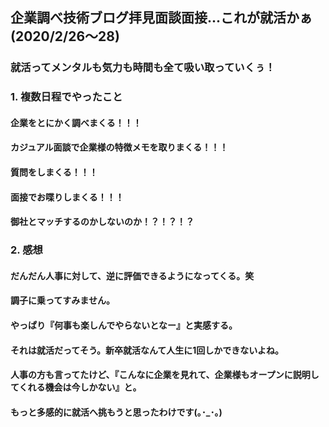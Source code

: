 ## 企業調べ技術ブログ拝見面談面接...これが就活かぁ (2020/2/26〜28)

### 就活ってメンタルも気力も時間も全て吸い取っていくぅ！

### 1. 複数日程でやったこと
#### 企業をとにかく調べまくる！！！
#### カジュアル面談で企業様の特徴メモを取りまくる！！！
#### 質問をしまくる！！！
#### 面接でお喋りしまくる！！！
#### 御社とマッチするのかしないのか！？！？！？

### 2. 感想
#### だんだん人事に対して、逆に評価できるようになってくる。笑
#### 調子に乗ってすみません。
#### やっぱり『何事も楽しんでやらないとなー』と実感する。
#### それは就活だってそう。新卒就活なんて人生に1回しかできないよね。
#### 人事の方も言ってたけど、『こんなに企業を見れて、企業様もオープンに説明してくれる機会は今しかない』と。
#### もっと多感的に就活へ挑もうと思ったわけです(｡･_･｡)
